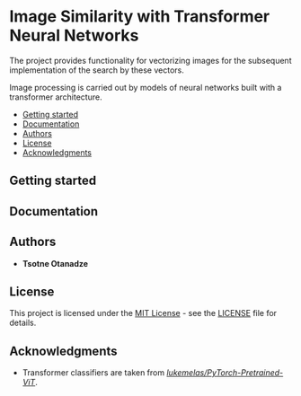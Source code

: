 # Image Similarity with Transformer Neural Networks

The project provides functionality for vectorizing images
for the subsequent implementation of the search by these vectors.

Image processing is carried out by models of neural networks built with a transformer architecture.

+ [Getting started](#getting_started)
+ [Documentation](#documentation)
+ [Authors](#authors)
+ [License](#license)
+ [Acknowledgments](#acknowledgments)

<div id="getting_started" />

## Getting started

<div id="documentation" />

## Documentation

<div id="authors" />

## Authors

+ **Tsotne Otanadze**

<div id="license" />

## License

This project is licensed under the [MIT License](https://en.wikipedia.org/wiki/MIT_License) - 
see the [LICENSE](https://github.com/otanadzetsotne/nn-image-similarity/blob/main/LICENSE) file for details.

<div id="acknowledgments" />

## Acknowledgments
+ Transformer classifiers are taken from *[lukemelas/PyTorch-Pretrained-ViT](https://github.com/lukemelas/PyTorch-Pretrained-ViT)*.
